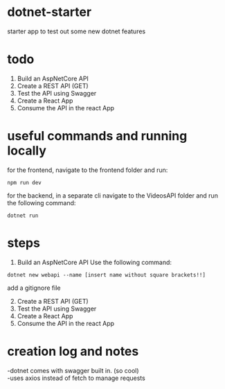 # dotnet-starter
starter app to test out some new dotnet features



# todo
 1. Build an AspNetCore API
 2. Create a REST API (GET)
 3. Test the API using Swagger
 4. Create a React App
 5. Consume the API in the react App


# useful commands and running locally
for the frontend, navigate to the frontend folder and run:
```
npm run dev
```
for the backend, in a separate cli navigate to the VideosAPI folder and run the following command:
```
dotnet run
```

# steps
 1. Build an AspNetCore API
Use the following command:
```
dotnet new webapi --name [insert name without square brackets!!]
```
add a gitignore file


 2. Create a REST API (GET)
 3. Test the API using Swagger
 4. Create a React App
 5. Consume the API in the react App





# creation log and notes

-dotnet comes with swagger built in. (so cool)  
-uses axios instead of fetch to manage requests
